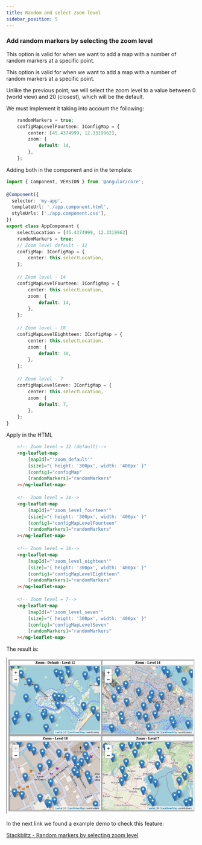 ```yaml
---
title: Random and select zoom level
sidebar_position: 5
---
```


### Add random markers by selecting the zoom level

This option is valid for when we want to add a map with a number of random markers at a specific point.

This option is valid for when we want to add a map with a number of random markers at a specific point.

Unlike the previous point, we will select the zoom level to a value between 0 (world view) and 20 (closest), which will be the default.

We must implement it taking into account the following:

```typescript
    randomMarkers = true;
    configMapLevelFourteen: IConfigMap = {
        center: [45.4374999, 12.3319962],
        zoom: {
            default: 14,
        },
    };
```

Adding both in the component and in the template:

```typescript
import { Component, VERSION } from '@angular/core';

@Component({
  selector: 'my-app',
  templateUrl: './app.component.html',
  styleUrls: ['./app.component.css'],
})
export class AppComponent {
    selectLocation = [45.4374999, 12.3319962]
    randomMarkers = true;
    // Zoom level default - 12
    configMap: IConfigMap = {
        center: this.selectLocation,
    };

    // Zoom level - 14
    configMapLevelFourteen: IConfigMap = {
        center: this.selectLocation,
        zoom: {
            default: 14,
        },
    };

    // Zoom level - 18
    configMapLevelEightteen: IConfigMap = {
        center: this.selectLocation,
        zoom: {
            default: 18,
        },
    };

    // Zoom level - 7
    configMapLevelSeven: IConfigMap = {
        center: this.selectLocation,
        zoom: {
            default: 7,
        },
    };
}

```

Apply in the HTML

```html
    <!-- Zoom level = 12 (default)-->
    <ng-leaflet-map
        [mapId]="'zoom_default'"
        [size]="{ height: '300px', width: '400px' }"
        [config]="configMap"
        [randomMarkers]="randomMarkers"
    ></ng-leaflet-map>

    <!-- Zoom level = 14-->
    <ng-leaflet-map
        [mapId]="'zoom_level_fourteen'"
        [size]="{ height: '300px', width: '400px' }"
        [config]="configMapLevelFourteen"
        [randomMarkers]="randomMarkers"
    ></ng-leaflet-map>

    <!-- Zoom level = 18-->
    <ng-leaflet-map
        [mapId]="'zoom_level_eighteen'"
        [size]="{ height: '300px', width: '400px' }"
        [config]="configMapLevelEightteen"
        [randomMarkers]="randomMarkers"
    ></ng-leaflet-map>

    <!-- Zoom level = 7-->
    <ng-leaflet-map
        [mapId]="'zoom_level_seven'"
        [size]="{ height: '300px', width: '400px' }"
        [config]="configMapLevelSeven"
        [randomMarkers]="randomMarkers"
    ></ng-leaflet-map>

```

The result is:

![Random Markers with select Zoom level](https://raw.githubusercontent.com/mugan86/i18n-ng-leaflet-doc/master/.gitbook/assets/08-random-select-zoom.png)

In the next link we found a example demo to check this feature:

[Stackblitz - Random markers by selecting zoom level](https://stackblitz.com/edit/angular-leaflet-zoom-levels-random-markers?embed=1&file=src/app/app.component.ts&theme=dark)


